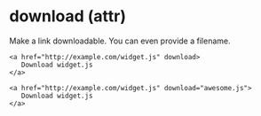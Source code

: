 # download (attr)

Make a link downloadable. You can even provide a filename.
```
<a href="http://example.com/widget.js" download>
   Download widget.js
</a>

<a href="http://example.com/widget.js" download="awesome.js">
   Download widget.js
</a>
```
